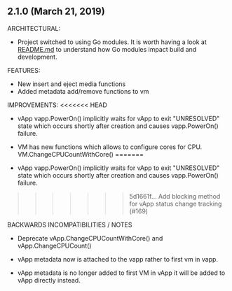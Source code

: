 ## 2.1.0 (March 21, 2019)

ARCHITECTURAL:

* Project switched to using Go modules. It is worth having a
look at [README.md](README.md) to understand how Go modules impact build and development.

FEATURES:

* New insert and eject media functions
* Added metadata add/remove functions to vm

IMPROVEMENTS:
<<<<<<< HEAD
* vApp vapp.PowerOn() implicitly waits for vApp to exit "UNRESOLVED" state which occurs shortly after creation and causes vapp.PowerOn() failure.
* VM has new functions which allows to configure cores for CPU. VM.ChangeCPUCountWithCore()
=======

* vApp vapp.PowerOn() implicitly waits for vApp to exit "UNRESOLVED" state which occurs shortly after creation and causes vapp.PowerOn() failure.
>>>>>>> 5d1661f... Add blocking method for vApp status change tracking (#169)

BACKWARDS INCOMPATIBILITIES / NOTES

* Deprecate vApp.ChangeCPUCountWithCore() and vApp.ChangeCPUCount()

* vApp metadata now is attached to the vapp rather to first vm in vapp.
* vApp metadata is no longer added to first VM in vApp it will be added to vApp directly instead.
